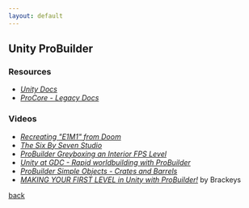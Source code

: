 ```yaml
---
layout: default
---
```


## Unity ProBuilder

### Resources

* _[Unity Docs](https://docs.unity3d.com/Packages/com.unity.probuilder@3.0/manual/index.html)_
* _[ProCore - Legacy Docs](https://unity-technologies.github.io/procore-legacy-docs/probuilder/probuilder2-gh-pages/)_

### Videos

* _[Recreating "E1M1" from Doom](https://www.youtube.com/watch?v=f2ia28kSiLs&list=PLrJfHfcFkLM9dWnj31b8XTdePDLIOWk7e&index=1)_
* _[The Six By Seven Studio](https://www.youtube.com/user/TheSixBySevenStudio/videos)_
* _[ProBuilder Greyboxing an Interior FPS Level](https://www.youtube.com/watch?v=dYBOBgfcTgY)_
* _[Unity at GDC - Rapid worldbuilding with ProBuilder](https://www.youtube.com/watch?v=7k-81UEluyg)_
* _[ProBuilder Simple Objects - Crates and Barrels](https://www.youtube.com/watch?v=lmLG4nC9tm0)_
* _[MAKING YOUR FIRST LEVEL in Unity with ProBuilder!](https://www.youtube.com/watch?v=YtzIXCKr8Wo)_ by Brackeys

[back](../)